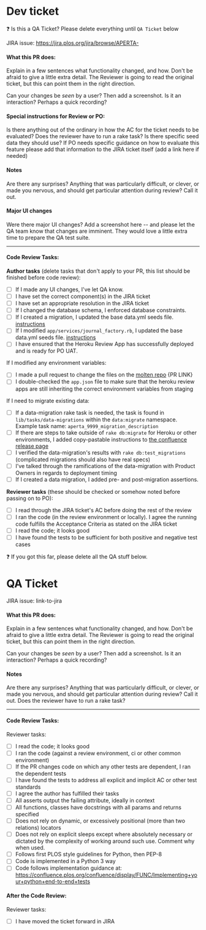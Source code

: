 # Dev ticket

:question: Is this a QA Ticket? Please delete everything until `QA Ticket` below

JIRA issue: https://jira.plos.org/jira/browse/APERTA-

#### What this PR does:

Explain in a few sentences what functionality changed, and how. Don't be afraid
to give a little extra detail. The Reviewer is going to read the original
ticket, but this can point them in the right direction.

Can your changes be *seen* by a user? Then add a screenshot. Is it an
interaction?  Perhaps a quick recording?

#### Special instructions for Review or PO:

Is there anything out of the ordinary in how the AC for the ticket needs to be evaluated?
Does the reviewer have to run a rake task? Is there specific seed data they should use?
If PO needs specific guidance on how to evaluate this feature please add that information to the JIRA ticket itself (add a link here if needed)

#### Notes

Are there any surprises? Anything that was particularly difficult, or clever, or
made you nervous, and should get particular attention during review? Call it
out.


#### Major UI changes

Were there major UI changes? Add a screenshot here -- and please let the QA team know that changes are imminent. They would love a little extra time to prepare the QA test suite.

---

#### Code Review Tasks:

**Author tasks** (delete tasks that don't apply to your PR, this list should be finished before code review):

- [ ] If I made any UI changes, I've let QA know.
- [ ] I have set the correct component(s) in the JIRA ticket
- [ ] I have set an appropriate resolution in the JIRA ticket
- [ ] If I changed the database schema, I enforced database constraints.
- [ ] If I created a migration, I updated the base data.yml seeds file. [instructions](https://developer.plos.org/confluence/display/TAHI/Seeds+maintenance)
- [ ] If I modified `app/services/journal_factory.rb`, I updated the base data.yml seeds file. [instructions](https://developer.plos.org/confluence/display/TAHI/Seeds+maintenance)
- [ ] I have ensured that the Heroku Review App has successfully deployed and is ready for PO UAT.

If I modified any environment variables:
- [ ] I made a pull request to change the files on the [molten repo](https://github.com/PLOS/molten/tree/dev/pillar/aperta) {PR LINK}
- [ ] I double-checked the `app.json` file to make sure that the heroku review apps are still inheriting the correct environment variables from staging

If I need to migrate existing data:
- [ ] If a data-migration rake task is needed, the task is found in `lib/tasks/data-migrations` within the `data:migrate` namespace. Example task name: `aperta_9999_migration_description`
- [ ] If there are steps to take outside of `rake db:migrate` for Heroku or other environments, I added copy-pastable instructions to [the confluence release page](https://developer.plos.org/confluence/display/TAHI/Deployment+information+for+Release)
- [ ] I verified the data-migration's results with `rake db:test_migrations` (complicated migrations should also have real specs)
- [ ] I've talked through the ramifications of the data-migration with Product Owners in regards to deployment timing
- [ ] If I created a data migration, I added pre- and post-migration assertions.

**Reviewer tasks** (these should be checked or somehow noted before passing on to PO):
- [ ] I read through the JIRA ticket's AC before doing the rest of the review
- [ ] I ran the code (in the review environment or locally). I agree the running code fulfills the Acceptance Criteria as stated on the JIRA ticket
- [ ] I read the code; it looks good
- [ ] I have found the tests to be sufficient for both positive and negative test cases

:question: If you got this far, please delete all the QA stuff below.

# QA Ticket

JIRA issue: link-to-jira

#### What this PR does:

Explain in a few sentences what functionality changed, and how. Don't be afraid
to give a little extra detail. The Reviewer is going to read the original
ticket, but this can point them in the right direction.

Can your changes be *seen* by a user? Then add a screenshot. Is it an
interaction?  Perhaps a quick recording?

#### Notes

Are there any surprises? Anything that was particularly difficult, or clever, or
made you nervous, and should get particular attention during review? Call it
out. Does the reviewer have to run a rake task?

---

#### Code Review Tasks:

Reviewer tasks:

- [ ] I read the code; it looks good
- [ ] I ran the code (against a review environment, ci or other common environment)
- [ ] If the PR changes code on which any other tests are dependent, I ran the dependent tests
- [ ] I have found the tests to address all explicit and implicit AC or other test standards
- [ ] I agree the author has fulfilled their tasks
- [ ] All asserts output the failing attribute, ideally in context
- [ ] All functions, classes have docstrings with all params and returns specified
- [ ] Does not rely on dynamic, or excessively positional (more than two relations) locators
- [ ] Does not rely on explicit sleeps except where absolutely necessary or dictated by the
        complexity of working around such use. Comment why when used.
- [ ] Follows first PLOS style guidelines for Python, then PEP-8
- [ ] Code is implemented in a Python 3 way
- [ ] Code follows implementation guidance at: https://confluence.plos.org/confluence/display/FUNC/Implementing+your+python+end-to-end+tests

#### After the Code Review:

Reviewer tasks:

- [ ] I have moved the ticket forward in JIRA

